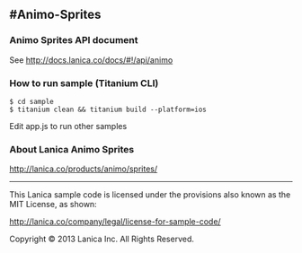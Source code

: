 #Animo-Sprites
----------------------------------



### Animo Sprites API document

See http://docs.lanica.co/docs/#!/api/animo

### How to run sample (Titanium CLI)

```
$ cd sample
$ titanium clean && titanium build --platform=ios
```

Edit app.js to run other samples

### About Lanica Animo Sprites

http://lanica.co/products/animo/sprites/

----------------------------------

This Lanica sample code is licensed under the provisions also known as the MIT License, as shown:

http://lanica.co/company/legal/license-for-sample-code/

Copyright © 2013 Lanica Inc. All Rights Reserved.
